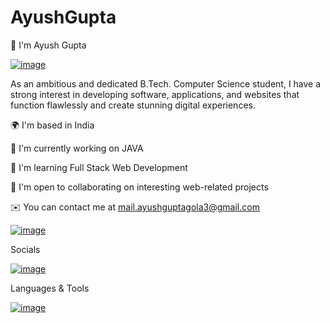 # AyushGupta
👋 I'm Ayush Gupta

[![image](https://github.com/Ayushgupta015/AyushGupta/assets/132714587/733c1230-8b3d-4290-8b05-64e61c892ba3)
](https://camo.githubusercontent.com/ae5ff39598b814aed066bae72a00805470284d5562bfca8481d87631e3d1eaeb/68747470733a2f2f692e696d6775722e636f6d2f6e346d373265595f642e776562703f6d617877696474683d3135323026666964656c6974793d6772616e64)

As an ambitious and dedicated B.Tech. Computer Science student, I have a strong interest in developing software, applications, and websites that function flawlessly and create stunning digital experiences.

🌍 I'm based in India

🚀 I'm currently working on JAVA

🧠 I'm learning Full Stack Web Development

🤝 I'm open to collaborating on interesting web-related projects

✉️ You can contact me at mail.ayushguptagola3@gmail.com

[![image](https://github.com/Ayushgupta015/AyushGupta/assets/132714587/3babe8aa-7319-401a-9940-ffa3f132eecf)
](https://camo.githubusercontent.com/ae5ff39598b814aed066bae72a00805470284d5562bfca8481d87631e3d1eaeb/68747470733a2f2f692e696d6775722e636f6d2f6e346d373265595f642e776562703f6d617877696474683d3135323026666964656c6974793d6772616e64)


Socials

[![image](https://github.com/Ayushgupta015/AyushGupta/assets/132714587/f11cd9a0-e0f8-48e8-9788-112958c55213)
](www.linkedin.com/in/ayush-gupta-970801225)

Languages & Tools

[![image](https://github.com/Ayushgupta015/AyushGupta/assets/132714587/bfee5de0-faaa-4c12-a0ab-cc392c450f5a)
](url)

 
